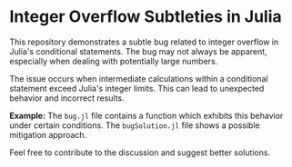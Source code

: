 # Integer Overflow Subtleties in Julia
This repository demonstrates a subtle bug related to integer overflow in Julia's conditional statements. The bug may not always be apparent, especially when dealing with potentially large numbers.

The issue occurs when intermediate calculations within a conditional statement exceed Julia's integer limits. This can lead to unexpected behavior and incorrect results.

**Example:** The `bug.jl` file contains a function which exhibits this behavior under certain conditions.  The `bugSolution.jl` file shows a possible mitigation approach.

Feel free to contribute to the discussion and suggest better solutions.